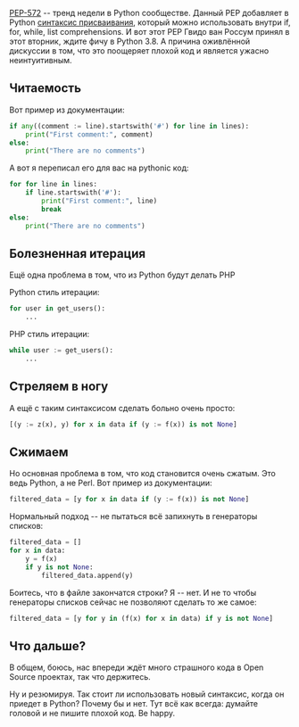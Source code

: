 [PEP-572](https://www.python.org/dev/peps/pep-0572/) -- тренд недели в Python сообществе. Данный PEP добавляет в Python [синтаксис присваивания](https://www.python.org/dev/peps/pep-0572/#syntax-and-semantics), который можно использовать внутри if, for, while, list comprehensions. И вот этот PEP Гвидо ван Россум принял в этот вторник, ждите фичу в Python 3.8. А причина оживлённой дискуссии в том, что это поощеряет плохой код и является ужасно неинтуитивным.

## Читаемость

Вот пример из документации:

```python
if any((comment := line).startswith('#') for line in lines):
    print("First comment:", comment)
else:
    print("There are no comments")
```

А вот я переписал его для вас на pythonic код:

```python
for for line in lines:
    if line.startswith('#'):
        print("First comment:", line)
        break
else:
    print("There are no comments")
```

## Болезненная итерация

Ещё одна проблема в том, что из Python будут делать PHP

Python стиль итерации:

```python
for user in get_users():
    ...
```

PHP стиль итерации:
```python
while user := get_users():
    ...
```

## Стреляем в ногу

А ещё с таким синтаксисом сделать больно очень просто:

```python
[(y := z(x), y) for x in data if (y := f(x)) is not None]
```

## Сжимаем

Но основная проблема в том, что код становится очень сжатым. Это ведь Python, а не Perl. Вот пример из документации:

```python
filtered_data = [y for x in data if (y := f(x)) is not None]
```

Нормальный подход -- не пытаться всё запихнуть в генераторы списков:

```python
filtered_data = []
for x in data:
    y = f(x)
    if y is not None:
        filtered_data.append(y)
```

Боитесь, что в файле закончатся строки? Я -- нет. И не то чтобы генераторы списков сейчас не позволяют сделать то же самое:

```python
filtered_data = [y for y in (f(x) for x in data) if y is not None]
```

## Что дальше?

В общем, боюсь, нас впереди ждёт много страшного кода в Open Source проектах, так что держитесь.

Ну и резюмируя. Так стоит ли использовать новый синтаксис, когда он приедет в Python? Почему бы и нет. Тут всё как всегда: думайте головой и не пишите плохой код. Be happy.
